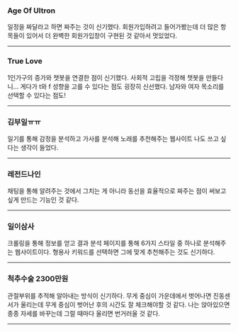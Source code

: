 ### Age Of Ultron   
일정을 짜달라고 하면 짜주는 것이 신기했다. 회원가입하려고 들어가봤는데 더 많은 항목들이 있어서 더 완벽한 회원가입창이 구현된 것 같아서 멋있었다. 
***

### True Love   
1인가구의 증가와 챗봇을 연결한 점이 신기했다. 사회적 고립을 걱정해 챗봇을 만들다니… 게다가 t와 f 성향을 고를 수 있다는 점도 굉장히 신선했다. 남자와 여자 목소리를 선택할 수 있다는 점도!
***

### 김부일ㅠㅠ
일기를 통해 감정을 분석하고 가사를 분석해 노래를 추천해주는 웹사이트 나도 쓰고 싶다는 생각이 들었다. 
***

### 레전드나인   
채팅을 통해 알려주는 것에서 그치는 게 아니라 동선을 효율적으로 짜주는 점이 써보고 싶게 만드는 기능인 것 같다. 
***

### 일이삼사   
크롤링을 통해 정보를 얻고 결과 분석 페이지를 통해 6가지 스타일 중 하나로 분석해주는 웹사이트이다. 형용사 키워드를 선택하면 그에 맞게 추천해주는 것도 신기하다. 
***

### 척추수술 2300만원   
관절부위를 추적해 알아내는 방식이 신기하다. 무게 중심이 가운데에서 벗어나면 진동센서가 울리는데 무게 중심이 벗어난 후의 시간도 잘 체크해야할 것 같다. 나는 앉아있으면 종종 자세를 바꾸는데 그럴 때마다 울리면 번거러울 것 같다. 
***

